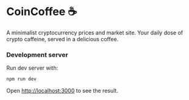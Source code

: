 # CoinCoffee ☕

A minimalist cryptocurrency prices and market site.
Your daily dose of crypto caffeine, served in a delicious coffee.

### Development server
Run dev server with:
```bash
npm run dev
```
Open [http://localhost:3000](http://localhost:3000) to see the result.